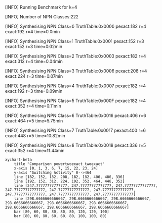 [INFO] Running Benchmark for k=4

[INFO] Number of NPN Classes:222

[INFO] Synthesising NPN Class=0 TruthTable:0x0000 pexact:182 r=4 exact:192 r=4 time=0.0min 

[INFO] Synthesising NPN Class=1 TruthTable:0x0001 pexact:152 r=3 exact:152 r=3 time=0.02min 

[INFO] Synthesising NPN Class=2 TruthTable:0x0003 pexact:182 r=4 exact:312 r=4 time=0.04min 

[INFO] Synthesising NPN Class=3 TruthTable:0x0006 pexact:208 r=4 exact:224 r=3 time=0.07min 

[INFO] Synthesising NPN Class=4 TruthTable:0x0007 pexact:182 r=4 exact:192 r=3 time=0.09min 

[INFO] Synthesising NPN Class=5 TruthTable:0x000F pexact:182 r=4 exact:352 r=4 time=0.11min 

[INFO] Synthesising NPN Class=6 TruthTable:0x0016 pexact:406 r=6 exact:464 r=5 time=5.75min 

[INFO] Synthesising NPN Class=7 TruthTable:0x0017 pexact:400 r=6 exact:448 r=5 time=10.82min 

[INFO] Synthesising NPN Class=8 TruthTable:0x0018 pexact:336 r=5 exact:352 r=4 time=11.44min 

```mermaid
xychart-beta
    title "Comparison powertwoexact twoexact"
    x-axis [0, 1, 3, 6, 7, 15, 22, 23, 24]
    y-axis "Switching Activity" 0-->464
    line [182, 152, 182, 208, 182, 182, 406, 400, 336]
    line [192, 152, 312, 224, 192, 352, 464, 448, 352]
    line [247.77777777777777, 247.77777777777777, 247.77777777777777, 247.77777777777777, 247.77777777777777, 247.77777777777777, 247.77777777777777, 247.77777777777777, 247.77777777777777]
    line [298.6666666666667, 298.6666666666667, 298.6666666666667, 298.6666666666667, 298.6666666666667, 298.6666666666667, 298.6666666666667, 298.6666666666667, 298.6666666666667]
    bar [80, 60, 80, 80, 80, 80, 120, 120, 100]
    bar [80, 60, 80, 60, 60, 80, 100, 100, 80]
```

